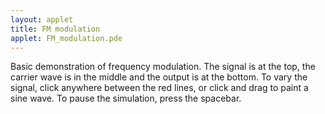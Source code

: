 ```yaml
---
layout: applet
title: FM modulation
applet: FM_modulation.pde
---
```


Basic demonstration of frequency modulation.  The signal is at the top,
the carrier wave is in the middle and the output is at the bottom.  To
vary the signal, click anywhere between the red lines, or click and drag
to paint a sine wave.  To pause the simulation, press the spacebar.
